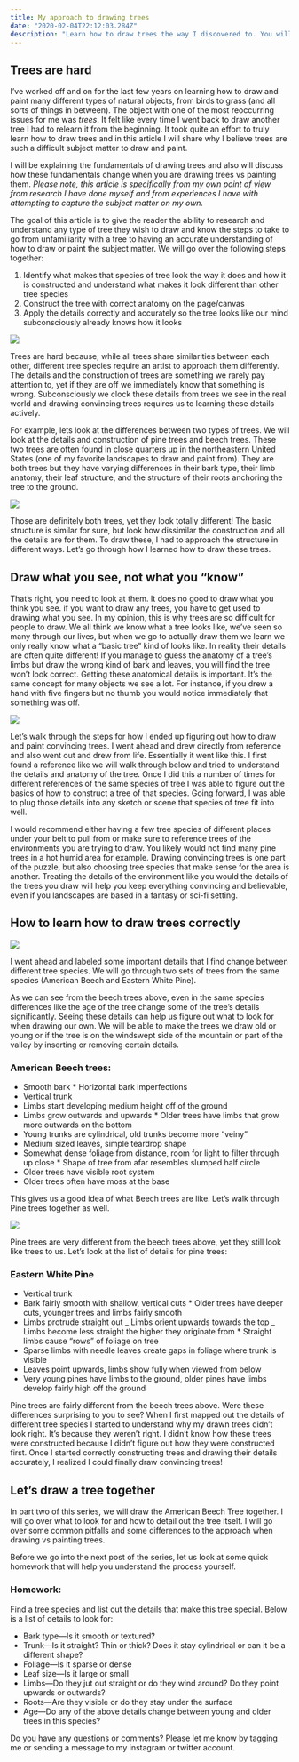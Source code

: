 ```yaml
---
title: My approach to drawing trees
date: "2020-02-04T22:12:03.284Z"
description: "Learn how to draw trees the way I discovered to. You will learn how to not only draw trees, but figure out how to draw any types of trees you would like!"
---
```


## Trees are hard

I’ve worked off and on for the last few years on learning how to draw and paint many different types of natural objects, from birds to grass (and all sorts of things in between). The object with one of the most reoccurring issues for me was _trees_. It felt like every time I went back to draw another tree I had to relearn it from the beginning. It took quite an effort to truly learn how to draw trees and in this article I will share why I believe trees are such a difficult subject matter to draw and paint.

I will be explaining the fundamentals of drawing trees and also will discuss how these fundamentals change when you are drawing trees vs painting them. _Please note, this article is specifically from my own point of view from research I have done myself and from experiences I have with attempting to capture the subject matter on my own._

The goal of this article is to give the reader the ability to research and understand any type of tree they wish to draw and know the steps to take to go from unfamiliarity with a tree to having an accurate understanding of how to draw or paint the subject matter. We will go over the following steps together:

1. Identify what makes that species of tree look the way it does and how it is constructed and understand what makes it look different than other tree species
2. Construct the tree with correct anatomy on the page/canvas
3. Apply the details correctly and accurately so the tree looks like our mind subconsciously already knows how it looks

![](./treeDrawingExamples.png)

Trees are hard because, while all trees share similarities between each other, different tree species require an artist to approach them differently. The details and the construction of trees are something we rarely pay attention to, yet if they are off we immediately know that something is wrong. Subconsciously we clock these details from trees we see in the real world and drawing convincing trees requires us to learning these details actively.

For example, lets look at the differences between two types of trees. We will look at the details and construction of pine trees and beech trees. These two trees are often found in close quarters up in the northeastern United States (one of my favorite landscapes to draw and paint from). They are both trees but they have varying differences in their bark type, their limb anatomy, their leaf structure, and the structure of their roots anchoring the tree to the ground.

![](./bear_sketch@2x2.png)

Those are definitely both trees, yet they look totally different! The basic structure is similar for sure, but look how dissimilar the construction and all the details are for them. To draw these, I had to approach the structure in different ways. Let’s go through how I learned how to draw these trees.

## Draw what you see, not what you “know”

That’s right, you need to look at them. It does no good to draw what you think you see. if you want to draw any trees, you have to get used to drawing what you see. In my opinion, this is why trees are so difficult for people to draw. We all think we know what a tree looks like, we’ve seen so many through our lives, but when we go to actually draw them we learn we only really know what a “basic tree” kind of looks like. In reality their details are often quite different! If you manage to guess the anatomy of a tree’s limbs but draw the wrong kind of bark and leaves, you will find the tree won’t look correct. Getting these anatomical details is important. It’s the same concept for many objects we see a lot. For instance, if you drew a hand with five fingers but no thumb you would notice immediately that something was off.

![](./bear_sketch@2x3.png)

Let’s walk through the steps for how I ended up figuring out how to draw and paint convincing trees. I went ahead and drew directly from reference and also went out and drew from life. Essentially it went like this. I first found a reference like we will walk through below and tried to understand the details and anatomy of the tree. Once I did this a number of times for different references of the same species of tree I was able to figure out the basics of how to construct a tree of that species. Going forward, I was able to plug those details into any sketch or scene that species of tree fit into well.

I would recommend either having a few tree species of different places under your belt to pull from or make sure to reference trees of the environments you are trying to draw. You likely would not find many pine trees in a hot humid area for example. Drawing convincing trees is one part of the puzzle, but also choosing tree species that make sense for the area is another. Treating the details of the environment like you would the details of the trees you draw will help you keep everything convincing and believable, even if you landscapes are based in a fantasy or sci-fi setting.

## How to learn how to draw trees correctly

![](./bear_sketch@2x4.png)

I went ahead and labeled some important details that I find change between different tree species. We will go through two sets of trees from the same species (American Beech and Eastern White Pine).

As we can see from the beech trees above, even in the same species differences like the age of the tree change some of the tree’s details significantly. Seeing these details can help us figure out what to look for when drawing our own. We will be able to make the trees we draw old or young or if the tree is on the windswept side of the mountain or part of the valley by inserting or removing certain details.

### American Beech trees:

-   Smooth bark \* Horizontal bark imperfections
-   Vertical trunk
-   Limbs start developing medium height off of the ground
-   Limbs grow outwards and upwards \* Older trees have limbs that grow more outwards on the bottom
-   Young trunks are cylindrical, old trunks become more “veiny”
-   Medium sized leaves, simple teardrop shape
-   Somewhat dense foliage from distance, room for light to filter through up close \* Shape of tree from afar resembles slumped half circle
-   Older trees have visible root system
-   Older trees often have moss at the base

This gives us a good idea of what Beech trees are like. Let’s walk through Pine trees together as well.

![](./bear_sketch@2x5.png)

Pine trees are very different from the beech trees above, yet they still look like trees to us. Let’s look at the list of details for pine trees:

### Eastern White Pine

-   Vertical trunk
-   Bark fairly smooth with shallow, vertical cuts \* Older trees have deeper cuts, younger trees and limbs fairly smooth
-   Limbs protrude straight out
    _ Limbs orient upwards towards the top
    _ Limbs become less straight the higher they originate from \* Straight limbs cause “rows” of foliage on tree
-   Sparse limbs with needle leaves create gaps in foliage where trunk is visible
-   Leaves point upwards, limbs show fully when viewed from below
-   Very young pines have limbs to the ground, older pines have limbs develop fairly high off the ground

Pine trees are fairly different from the beech trees above. Were these differences surprising to you to see? When I first mapped out the details of different tree species I started to understand why my drawn trees didn’t look right. It’s because they weren’t right. I didn’t know how these trees were constructed because I didn’t figure out how they were constructed first. Once I started correctly constructing trees and drawing their details accurately, I realized I could finally draw convincing trees!

## Let’s draw a tree together

In part two of this series, we will draw the American Beech Tree together. I will go over what to look for and how to detail out the tree itself. I will go over some common pitfalls and some differences to the approach when drawing vs painting trees.

Before we go into the next post of the series, let us look at some quick homework that will help you understand the process yourself.

### Homework:

Find a tree species and list out the details that make this tree special. Below is a list of details to look for:

-   Bark type—Is it smooth or textured?
-   Trunk—Is it straight? Thin or thick? Does it stay cylindrical or can it be a different shape?
-   Foliage—Is it sparse or dense
-   Leaf size—Is it large or small
-   Limbs—Do they jut out straight or do they wind around? Do they point upwards or outwards?
-   Roots—Are they visible or do they stay under the surface
-   Age—Do any of the above details change between young and older trees in this species?

Do you have any questions or comments? Please let me know by tagging me or sending a message to my instagram or twitter account.
